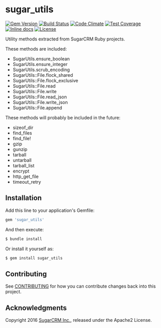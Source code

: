 # sugar_utils

[![Gem Version](https://badge.fury.io/rb/sugar_utils.svg)](http://badge.fury.io/rb/sugar_utils)
[![Build Status](https://travis-ci.org/sugarcrm/sugar_utils.svg?branch=master)](https://travis-ci.org/sugarcrm/sugar_utils)
[![Code Climate](https://codeclimate.com/github/sugarcrm/sugar_utils/badges/gpa.svg)](https://codeclimate.com/github/sugarcrm/sugar_utils)
[![Test Coverage](https://codeclimate.com/github/sugarcrm/sugar_utils/badges/coverage.svg)](https://codeclimate.com/github/sugarcrm/sugar_utils/coverage)
[![Inline docs](http://inch-ci.org/github/sugarcrm/sugar_utils.svg)](http://inch-ci.org/github/sugarcrm/sugar_utils)
[![License](http://img.shields.io/badge/license-Apache2-green.svg?style=flat)](LICENSE)

Utility methods extracted from SugarCRM Ruby projects.

These methods are included:

* SugarUtils.ensure_boolean
* SugarUtils.ensure_integer
* SugarUtils.scrub_encoding
* SugarUtils::File.flock_shared
* SugarUtils::File.flock_exclusive
* SugarUtils::File.read
* SugarUtils::File.write
* SugarUtils::File.read_json
* SugarUtils::File.write_json
* SugarUtils::File.append

These methods will probably be included in the future:

* sizeof_dir
* find_files
* find_file!
* gzip
* gunzip
* tarball
* untarball
* tarball_list
* encrypt
* http_get_file
* timeout_retry

## Installation

Add this line to your application's Gemfile:


```ruby
gem 'sugar_utils'
```

And then execute:

```bash
$ bundle install
```

Or install it yourself as:
```bash
$ gem install sugar_utils
```

## Contributing

See [CONTRIBUTING](CONTRIBUTING.md) for how you can contribute changes back into this project.

## Acknowledgments

Copyright 2016 [SugarCRM Inc.](http://sugarcrm.com), released under the Apache2 License.
